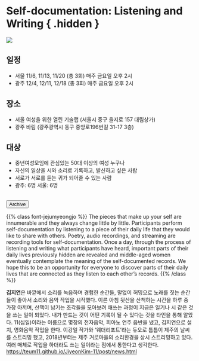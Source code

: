 # Self-documentation: Listening and Writing { .hidden }

<div class="lg:flex">
<div class="lg:flex-1 lg:py-8">
<img class="lg:w-5/6 lg:mt-4 m-auto" src="/images/program_selfrecord.jpg">
<br/>
</div>

<div class="lg:flex-1 lg:px-8 lg:py-8 lg:mt-4">

## **일정**
 - 서울 11/6, 11/13, 11/20 (총 3회) 매주 금요일 오후 2시
 - 광주 12/4, 12/11, 12/18 (총 3회) 매주 금요일 오후 2시

## **장소**
 - 서울 여성을 위한 열린 기술랩 (서울시 중구 을지로 157 대림상가)
 - 광주 바림 (광주광역시 동구 중앙로196번길 31-17 3층)

## **대상**
 - 중년여성모임에 관심있는 50대 이상의 여성 누구나
 - 자신의 일상을 시와 소리로 기록하고, 발신하고 싶은 사람
 - 서로가 서로를 듣는 귀가 되어줄 수 있는 사람
 - 광주: 6명 서울: 6명

<br/>
<!-- <a href="https://i.0makes0.com/record_gwangju" target="_blank"> -->
<!-- <button class="bg-black text-white border border-black rounded p-1 over:bg-gray-10 over:text-black">신청하기(광주)</button> -->
<!-- </a> -->

<!-- <button class="bg-black text-white border border-black rounded p-1 over:bg-gray-10 over:text-black">모집완료(광주/서울)</button> -->

<a href="/archive/1">
<button class="bg-black text-white border border-black rounded p-1 over:bg-gray-10 over:text-black">Archive</button>
</a>

</div>
</div>


{{% class font-jejumyeongjo %}}
The pieces that make up your self are innumerable and they always change little by little. Participants perform self-documentation by listening to a piece of their daily life that they would like to share with others. Poetry, audio recordings, and streaming are recording tools for self-documentation. Once a day, through the process of listening and writing what participants have heard, important parts of their daily lives previously hidden are revealed and middle-aged women eventually contemplate the meaning of the self-documented records. We hope this to be an opportunity for everyone to discover parts of their daily lives that are connected as they listen to each other’s records.
{{% /class %}}


**김지연**은 바깥에서 소리를 녹음하며 경험한 순간들, 말없이 허밍으로 노래를 짓는 순간들이 좋아서 소리와 음악 작업을 시작했다. 이른 아침 뒷산을 산책하는 시간을 하루 중 가장 아끼며, 산책이 남기는 조각들을 모아보려 애쓰는 과정이 지금은 일기나 시 같은 것을 쓰는 일이 되었다. 내가 만드는 것이 어떤 기록이 될 수 있다는 것을 타인을 통해 알았다. 11(십일)이라는 이름으로 몇장의 전자음악, 피아노 연주 음반을 냈고, 김지연으로 설치, 영화음악 작업을 한다. 이강일 작가와 ‘웨더리포트’라는 듀오로 틈틈이 제주의 날씨를 스트리밍 했고, 2018년부터는 제주 거로마을의 소리환경을 상시 스트리밍하고 있다. 여러 매체로 작업을 하더라도 쓰는 일이라는 점에서 통한다고 생각한다. https://teum11.github.io/JiyeonKim-11/post/news.html
